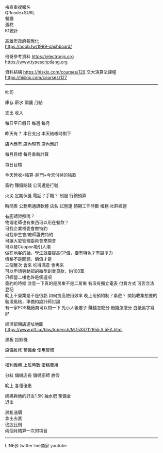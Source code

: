 檢查重複報名  
QRcode+SURL  
餐廳  
蛋糕  
IG統計

高雄市政府視覺化  
https://noob.tw/1999-dashboard/  


倍哥參考資料
https://electronjs.org  
https://www.typescriptlang.org  

資料結構
https://hiskio.com/courses/126
交大演算法課程  
https://hiskio.com/courses/127



---
吐司

庫存
薪水
頂讓
月結

支出
收入

每日平日假日
每週
每月

昨天有？
本日支出
本天結帳時剩下

店內應有
店內現有
店內應訂

每月目標
每月重新計算


每日目標

今天營收=結算-開門+今天付掉的帳款

簽約
賺錢賠錢
公司還是行號

火災
定期保養
電話？手機？
制服
行銷預算

時間表
公務用通訊軟體
店名
試營運
預期工作時數
帳務
社群經營




有廚師證照嗎？  
物理老師也有東西可以用在餐飲？  
可找企業福委會做特約  
可找學生會/教師證做特約  
可讓大廈管理委員會來開會  
可以發Cuopon吸引人潮  
做在地客的話，學生就要提高CP值，要有特色才有競爭力  
價格不是問題，價值才是  
三個層次  會來 吃得滿意 會再來  
可以申請勞動部的微型創業貸款，約100萬  
只經營二樓也許是個選項  
簽約的時候 注意一下真的是房東不是二房東 有沒有獨立電表 付費方式 可否合法登記  
晚上不營業是不是很虧 如何提高使用效率 晚上用預約制？桌遊？
開始收集想要的裝潢風格，準備約設計師討論  
有一家POS機廠商可以問一下
先小人後君子 賺錢怎麼分 賠錢怎麼分 白紙黑字寫好

經濟部開店選址地圖  
https://www.ptt.cc/bbs/toberich/M.1533712955.A.5EA.html  


黑板
投影機

設備維修
預備金
使用習慣


---
權利義務
上班時數
蛋糕費用

分紅
儲備店長
儲備廚師
放假

晚上
各種優惠

媽媽與他的好友1.5K
抽水肥
預備金  
退出  
  
房租漲價  
拿出去賣   
佔股比例  
兩個月結算一次的項目   

---
LINE@
twitter
line商家
youtube

